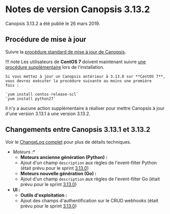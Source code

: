# Notes de version Canopsis 3.13.2

Canopsis 3.13.2 a été publié le 26 mars 2019.

## Procédure de mise à jour

Suivre la [procédure standard de mise à jour de Canopsis](../guide-administration/mise-a-jour/index.md).

!!! note
    Les utilisateurs de **CentOS 7** doivent maintenant suivre [une procédure supplémentaire](../guide-administration/installation/installation-paquets.md#sur-centos-7) lors de l'installation.

    Si vous mettez à jour un Canopsis antérieur à 3.13.0 sur **CentOS 7**, vous devrez exécuter la procédure suivante au moins une première fois :

    `yum install centos-release-scl`  
    `yum install python27`

Il n'y a aucune action supplémentaire à réaliser pour mettre Canopsis à jour d'une version 3.13.1 à une version 3.13.2.

## Changements entre Canopsis 3.13.1 et 3.13.2

Voir le [ChangeLog complet](https://git.canopsis.net/canopsis/canopsis/blob/develop/CHANGELOG.md) pour plus de détails techniques.

*  *Moteurs :**
    *  **Moteurs ancienne génération (Python) :**
      *  Ajout d'un champ `description` aux règles de l'event-filter Python (était prévu pour le sprint [3.13.0](3.13.0.md))
    *  **Moteurs nouvelle génération (Go) :**
      *  Ajout d'un champ `description` aux règles de l'event-filter Go (était prévu pour le sprint [3.13.0](3.13.0.md))
*  **UI :**
    *  **Outils d'exploitation :**
      *  Ajout des champs d'authentification sur le CRUD webhooks (était prévu pour le sprint [3.13.0](3.13.0.md))
